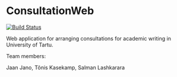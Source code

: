 # ConsultationWeb
[![Build Status](https://travis-ci.org/JaanJanno/ConsultationWeb.svg?branch=master)](https://travis-ci.org/JaanJanno/ConsultationWeb)

Web application for arranging consultations for academic writing in University of Tartu.


Team members:

Jaan Jano,
Tõnis Kasekamp, 
Salman Lashkarara
